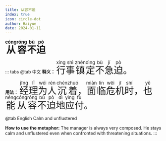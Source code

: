```yaml
---
title: 从容不迫
index: true
icon: circle-dot
author: Haiyue
date: 2024-01-11
---
```

<span style="font-size:30px;font-weight:bold;"><ruby>从<rt>cóng</rt></ruby><ruby>容<rt>róng</rt></ruby><ruby>不<rt>bù</rt></ruby><ruby>迫<rt>pò</rt></ruby></span>


::: tabs 
@tab 中文
**释义：** <span style="font-size:30px"><ruby>行<rt>xíng</rt></ruby><ruby>事<rt>shì</rt></ruby><ruby>镇<rt>zhèn</rt></ruby><ruby>定<rt>dìng</rt></ruby><ruby>不<rt>bù</rt></ruby><ruby>急<rt>jí</rt></ruby><ruby>迫<rt>pò</rt></ruby>。</span>

**用法：** <span style="font-size:30px"><ruby>经<rt>jīng</rt></ruby><ruby>理<rt>lǐ</rt></ruby><ruby>为<rt>wéi</rt></ruby><ruby>人<rt>rén</rt></ruby><ruby>沉<rt>chén</rt></ruby><ruby>着<rt>zhuó</rt></ruby>，<ruby>面<rt>miàn</rt></ruby><ruby>临<rt>lín</rt></ruby><ruby>危<rt>wēi</rt></ruby><ruby>机<rt>jī</rt></ruby><ruby>时<rt>shí</rt></ruby>，<ruby>也<rt>yě</rt></ruby><ruby>能<rt>néng</rt></ruby><ruby>从<rt>cóng</rt></ruby><ruby>容<rt>róng</rt></ruby><ruby>不<rt>bù</rt></ruby><ruby>迫<rt>pò</rt></ruby><ruby>地<rt>dì</rt></ruby><ruby>应<rt>yìng</rt></ruby><ruby>付<rt>fù</rt></ruby>。</span>


@tab English
Calm and unflustered

**How to use the metaphor:** The manager is always very composed. He stays calm and unflustered even when confronted with threatening situations.
:::
